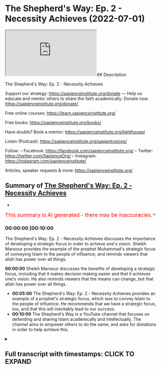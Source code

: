 # The Shepherd's Way: Ep. 2 - Necessity Achieves (2022-07-01)

<iframe loading='lazy' allow='autoplay' src='https://www.youtube.com/embed/kGH0krX3lwE'></iframe>## Description

The Shepherd's Way: Ep. 2 - Necessity Achieves

Support our strategy:
<https://sapienceinstitute.org/donate>
—
Help us educate and mentor others to share the faith academically.
Donate now: <https://sapienceinstitute.org/donate/>

Free online courses: <https://learn.sapienceinstitute.org/>

Free books: <https://sapienceinstitute.org/books/>

Have doubts? Book a mentor: <https://sapienceinstitute.org/lighthouse/>

Listen (Podcast): <https://sapienceinstitute.org/sapientvoices/>

Follow:
– Facebook: <https://facebook.com/sapienceinstitute.org/>
– Twitter: <https://twitter.com/SapienceOrg/>
– Instagram: <https://instagram.com/sapienceinstitute/>

Articles, speaker requests & more: <https://sapienceinstitute.org/>

## Summary of [The Shepherd's Way: Ep. 2 - Necessity Achieves](https://www.youtube.com/watch?v=kGH0krX3lwE)

*

<span style="color:red; font-size:125%">This summary is AI generated - there may be inaccuracies</span>. \*

### <a onclick="modifyYTiframeseektime('600')">00:00:00 \[00:10:00</a>

The Shepherd's Way: Ep. 2 - Necessity Achieves discusses the importance of developing a strategic focus in order to achieve one's vision. Sheikh Mansour provides the example of the prophet Muhammad's strategic focus of conveying Islam to the people of influence, and reminds viewers that allah has power over all things.

**<a onclick="modifyYTiframeseektime('0')">00:00:00</a>** Sheikh Mansour discusses the benefits of developing a strategic focus, including that it makes decision making easier and that it achieves one's vision. He also reminds viewers that the means can change, but that allah has power over all things.

*   **<a onclick="modifyYTiframeseektime('300')">00:05:00</a>** The Shepherd's Way: Ep. 2 - Necessity Achieves provides an example of a prophet's strategic focus, which was to convey Islam to the people of influence. He recommends that we have a strategic focus, too, and that this will inevitably lead to our success.
*   **<a onclick="modifyYTiframeseektime('600')">00:10:00</a>** The Shepherd's Way is a YouTube channel that focuses on defending and sharing Islam academically and intellectually. The channel aims to empower others to do the same, and asks for donations in order to help achieve this.

<details><summary><h2>Full transcript with timestamps: CLICK TO EXPAND</h2></summary>

<a onclick="modifyYTiframeseektime('14)')">0:00:14 and sisters and friends and welcome to</a> <a onclick="modifyYTiframeseektime('16)')">0:00:16 the second episode of our hija series</a> <a onclick="modifyYTiframeseektime('20)')">0:00:20 the shepherd's way</a> <a onclick="modifyYTiframeseektime('22)')">0:00:22 and now we're going to be talking about</a> <a onclick="modifyYTiframeseektime('23)')">0:00:23 the second timeless leadership lesson</a> <a onclick="modifyYTiframeseektime('26)')">0:00:26 which is necessity achieves in other</a> <a onclick="modifyYTiframeseektime('29)')">0:00:29 words be strategic have a strategic</a> <a onclick="modifyYTiframeseektime('32)')">0:00:32 focus</a> <a onclick="modifyYTiframeseektime('34)')">0:00:34 brothers and sisters you have to realize</a> <a onclick="modifyYTiframeseektime('36)')">0:00:36 that it's not just about having a goal</a> <a onclick="modifyYTiframeseektime('38)')">0:00:38 you need to be able to achieve that goal</a> <a onclick="modifyYTiframeseektime('41)')">0:00:41 in some way in other words you have to</a> <a onclick="modifyYTiframeseektime('44)')">0:00:44 develop a strategy</a> <a onclick="modifyYTiframeseektime('46)')">0:00:46 to ensure your vision becomes a reality</a> <a onclick="modifyYTiframeseektime('49)')">0:00:49 now what is a strategy</a> <a onclick="modifyYTiframeseektime('51)')">0:00:51 a strategy or a strategic focus</a> <a onclick="modifyYTiframeseektime('54)')">0:00:54 is</a> <a onclick="modifyYTiframeseektime('55)')">0:00:55 the key areas of work</a> <a onclick="modifyYTiframeseektime('57)')">0:00:57 or domains of activity that would</a> <a onclick="modifyYTiframeseektime('60)')">0:01:00 necessarily lead to your vision becoming</a> <a onclick="modifyYTiframeseektime('61)')">0:01:01 a reality</a> <a onclick="modifyYTiframeseektime('63)')">0:01:03 so ask yourself two key questions to</a> <a onclick="modifyYTiframeseektime('65)')">0:01:05 develop a strategic focus number one</a> <a onclick="modifyYTiframeseektime('68)')">0:01:08 what are the actions activities</a> <a onclick="modifyYTiframeseektime('70)')">0:01:10 resources and relationships that you</a> <a onclick="modifyYTiframeseektime('73)')">0:01:13 need to make your vision a reality</a> <a onclick="modifyYTiframeseektime('75)')">0:01:15 number two can i demonstrate can you</a> <a onclick="modifyYTiframeseektime('78)')">0:01:18 demonstrate that the actions that you</a> <a onclick="modifyYTiframeseektime('81)')">0:01:21 have chosen</a> <a onclick="modifyYTiframeseektime('83)')">0:01:23 the domains of activities that you have</a> <a onclick="modifyYTiframeseektime('85)')">0:01:25 selected</a> <a onclick="modifyYTiframeseektime('87)')">0:01:27 are necessarily going to lead to your</a> <a onclick="modifyYTiframeseektime('89)')">0:01:29 vision</a> <a onclick="modifyYTiframeseektime('90)')">0:01:30 if they don't they need to reevaluate</a> <a onclick="modifyYTiframeseektime('93)')">0:01:33 because you have to select domains of</a> <a onclick="modifyYTiframeseektime('94)')">0:01:34 activity or actions that would</a> <a onclick="modifyYTiframeseektime('97)')">0:01:37 necessarily lead to your vision and</a> <a onclick="modifyYTiframeseektime('99)')">0:01:39 remember brothers and sisters consult do</a> <a onclick="modifyYTiframeseektime('102)')">0:01:42 sure</a> <a onclick="modifyYTiframeseektime('104)')">0:01:44 brainstorm</a> <a onclick="modifyYTiframeseektime('105)')">0:01:45 look at best practice</a> <a onclick="modifyYTiframeseektime('107)')">0:01:47 consult</a> <a onclick="modifyYTiframeseektime('108)')">0:01:48 experts</a> <a onclick="modifyYTiframeseektime('109)')">0:01:49 see what has been achieved before and</a> <a onclick="modifyYTiframeseektime('112)')">0:01:52 how it has been achieved</a> <a onclick="modifyYTiframeseektime('114)')">0:01:54 all of this is going to help you to</a> <a onclick="modifyYTiframeseektime('116)')">0:01:56 formulate your strategic focus</a> <a onclick="modifyYTiframeseektime('118)')">0:01:58 and there are four main benefits</a> <a onclick="modifyYTiframeseektime('120)')">0:02:00 brothers and sisters of a strategic</a> <a onclick="modifyYTiframeseektime('122)')">0:02:02 focus number one</a> <a onclick="modifyYTiframeseektime('124)')">0:02:04 focus itself yes that's one of its</a> <a onclick="modifyYTiframeseektime('126)')">0:02:06 benefits you will have a focus and that</a> <a onclick="modifyYTiframeseektime('129)')">0:02:09 means you will use your resources wisely</a> <a onclick="modifyYTiframeseektime('132)')">0:02:12 and place them at the service of your</a> <a onclick="modifyYTiframeseektime('134)')">0:02:14 vision number two</a> <a onclick="modifyYTiframeseektime('136)')">0:02:16 it makes decision making easier</a> <a onclick="modifyYTiframeseektime('138)')">0:02:18 because you know what needs to be done</a> <a onclick="modifyYTiframeseektime('141)')">0:02:21 so you know how to say no to things that</a> <a onclick="modifyYTiframeseektime('143)')">0:02:23 will not lead to the fulfillment of your</a> <a onclick="modifyYTiframeseektime('145)')">0:02:25 vision number three it helps you plan</a> <a onclick="modifyYTiframeseektime('148)')">0:02:28 since you know what needs to be done</a> <a onclick="modifyYTiframeseektime('150)')">0:02:30 go and do it</a> <a onclick="modifyYTiframeseektime('152)')">0:02:32 and finally number four</a> <a onclick="modifyYTiframeseektime('154)')">0:02:34 it achieves your vision this is</a> <a onclick="modifyYTiframeseektime('156)')">0:02:36 fundamental this is a fundamental</a> <a onclick="modifyYTiframeseektime('157)')">0:02:37 benefit it actually achieves your vision</a> <a onclick="modifyYTiframeseektime('160)')">0:02:40 now bear in mind you can always revise</a> <a onclick="modifyYTiframeseektime('163)')">0:02:43 your strategy because as you continue on</a> <a onclick="modifyYTiframeseektime('165)')">0:02:45 this path you'll gain more experience</a> <a onclick="modifyYTiframeseektime('168)')">0:02:48 and knowledge and wisdom and you'll</a> <a onclick="modifyYTiframeseektime('170)')">0:02:50 realize that you may have to do some</a> <a onclick="modifyYTiframeseektime('172)')">0:02:52 strategic tweaks</a> <a onclick="modifyYTiframeseektime('173)')">0:02:53 but remember with the strategy you're</a> <a onclick="modifyYTiframeseektime('176)')">0:02:56 more likely to make an impact and you're</a> <a onclick="modifyYTiframeseektime('179)')">0:02:59 more likely to ensure that your vision</a> <a onclick="modifyYTiframeseektime('181)')">0:03:01 becomes a reality now please note</a> <a onclick="modifyYTiframeseektime('184)')">0:03:04 brothers and sisters do not think your</a> <a onclick="modifyYTiframeseektime('187)')">0:03:07 strategy has intrinsic value</a> <a onclick="modifyYTiframeseektime('189)')">0:03:09 plan</a> <a onclick="modifyYTiframeseektime('190)')">0:03:10 in pencil</a> <a onclick="modifyYTiframeseektime('192)')">0:03:12 what do i mean by that because the plan</a> <a onclick="modifyYTiframeseektime('194)')">0:03:14 of allah subhanahu wa ta'ala is always</a> <a onclick="modifyYTiframeseektime('197)')">0:03:17 going to manifest itself</a> <a onclick="modifyYTiframeseektime('199)')">0:03:19 and know and realize that it's only</a> <a onclick="modifyYTiframeseektime('201)')">0:03:21 through allah's help</a> <a onclick="modifyYTiframeseektime('203)')">0:03:23 and his mercy and his power that your</a> <a onclick="modifyYTiframeseektime('206)')">0:03:26 vision will become a reality it's not</a> <a onclick="modifyYTiframeseektime('208)')">0:03:28 your strategy itself there is no</a> <a onclick="modifyYTiframeseektime('210)')">0:03:30 intrinsic value in your strategy</a> <a onclick="modifyYTiframeseektime('212)')">0:03:32 remember</a> <a onclick="modifyYTiframeseektime('215)')">0:03:35 there is no true power apart from the</a> <a onclick="modifyYTiframeseektime('218)')">0:03:38 power of allah</a> <a onclick="modifyYTiframeseektime('219)')">0:03:39 yes we must strategize we must plan we</a> <a onclick="modifyYTiframeseektime('222)')">0:03:42 must seek the means but fundamentally at</a> <a onclick="modifyYTiframeseektime('225)')">0:03:45 the end of the day it's not because of</a> <a onclick="modifyYTiframeseektime('228)')">0:03:48 your strategy is because of the will and</a> <a onclick="modifyYTiframeseektime('230)')">0:03:50 mercy and power of allah</a> <a onclick="modifyYTiframeseektime('232)')">0:03:52 remember this</a> <a onclick="modifyYTiframeseektime('233)')">0:03:53 remember this is very important because</a> <a onclick="modifyYTiframeseektime('236)')">0:03:56 you don't want to give your strategy</a> <a onclick="modifyYTiframeseektime('237)')">0:03:57 some kind of intrinsic power or ability</a> <a onclick="modifyYTiframeseektime('240)')">0:04:00 because this is fundamentally not in</a> <a onclick="modifyYTiframeseektime('242)')">0:04:02 line with our world view it's not in</a> <a onclick="modifyYTiframeseektime('244)')">0:04:04 line with tawheed</a> <a onclick="modifyYTiframeseektime('246)')">0:04:06 not in line with the oneness of allah</a> <a onclick="modifyYTiframeseektime('248)')">0:04:08 subhanahu wa ta'ala so from this</a> <a onclick="modifyYTiframeseektime('250)')">0:04:10 perspective</a> <a onclick="modifyYTiframeseektime('251)')">0:04:11 rely on allah alone not your strategy</a> <a onclick="modifyYTiframeseektime('254)')">0:04:14 yes</a> <a onclick="modifyYTiframeseektime('254)')">0:04:14 we have to seek the means but remember</a> <a onclick="modifyYTiframeseektime('256)')">0:04:16 the means can change</a> <a onclick="modifyYTiframeseektime('258)')">0:04:18 but allah has power over all things</a> <a onclick="modifyYTiframeseektime('261)')">0:04:21 remember allah is in control and this is</a> <a onclick="modifyYTiframeseektime('265)')">0:04:25 beautifully articulated in the quran in</a> <a onclick="modifyYTiframeseektime('267)')">0:04:27 chapter 11 verses 87 and 88.</a> <a onclick="modifyYTiframeseektime('271)')">0:04:31 they asked sarcastically</a> <a onclick="modifyYTiframeseektime('274)')">0:04:34 does your prayer command you that we</a> <a onclick="modifyYTiframeseektime('276)')">0:04:36 should abandon what our forefathers</a> <a onclick="modifyYTiframeseektime('278)')">0:04:38 worshipped or give up managing our</a> <a onclick="modifyYTiframeseektime('280)')">0:04:40 wealth as we please indeed</a> <a onclick="modifyYTiframeseektime('282)')">0:04:42 you are such a tolerant sensible man</a> <a onclick="modifyYTiframeseektime('285)')">0:04:45 he said</a> <a onclick="modifyYTiframeseektime('287)')">0:04:47 o my people consider if i stand on a</a> <a onclick="modifyYTiframeseektime('290)')">0:04:50 clear proof from my lord</a> <a onclick="modifyYTiframeseektime('293)')">0:04:53 and he has blessed me with a good</a> <a onclick="modifyYTiframeseektime('294)')">0:04:54 provision from him</a> <a onclick="modifyYTiframeseektime('296)')">0:04:56 i do not want to do</a> <a onclick="modifyYTiframeseektime('298)')">0:04:58 what i am forbidding you from</a> <a onclick="modifyYTiframeseektime('300)')">0:05:00 i only intend reform to the best of my</a> <a onclick="modifyYTiframeseektime('303)')">0:05:03 ability and this is the key point</a> <a onclick="modifyYTiframeseektime('305)')">0:05:05 my success comes only through allah in</a> <a onclick="modifyYTiframeseektime('309)')">0:05:09 him i trust and to him</a> <a onclick="modifyYTiframeseektime('312)')">0:05:12 i turn so brothers and sisters we should</a> <a onclick="modifyYTiframeseektime('314)')">0:05:14 be like</a> <a onclick="modifyYTiframeseektime('316)')">0:05:16 that we understand and affirm and</a> <a onclick="modifyYTiframeseektime('319)')">0:05:19 internalize and actualize</a> <a onclick="modifyYTiframeseektime('322)')">0:05:22 that success</a> <a onclick="modifyYTiframeseektime('323)')">0:05:23 is only through allah and we must rely</a> <a onclick="modifyYTiframeseektime('326)')">0:05:26 and trust in allah alone so brothers and</a> <a onclick="modifyYTiframeseektime('329)')">0:05:29 sisters let me tie all of this together</a> <a onclick="modifyYTiframeseektime('332)')">0:05:32 with an example as you're aware our</a> <a onclick="modifyYTiframeseektime('334)')">0:05:34 vision at sapience institute is a world</a> <a onclick="modifyYTiframeseektime('336)')">0:05:36 that receives the message of islam and</a> <a onclick="modifyYTiframeseektime('339)')">0:05:39 our strategic focus is that us as a team</a> <a onclick="modifyYTiframeseektime('341)')">0:05:41 we as a team defend and share islam</a> <a onclick="modifyYTiframeseektime('344)')">0:05:44 academically and intellectually and</a> <a onclick="modifyYTiframeseektime('347)')">0:05:47 significantly we develop create and</a> <a onclick="modifyYTiframeseektime('349)')">0:05:49 empower others to do so the same</a> <a onclick="modifyYTiframeseektime('353)')">0:05:53 now this will involve</a> <a onclick="modifyYTiframeseektime('354)')">0:05:54 downward training</a> <a onclick="modifyYTiframeseektime('356)')">0:05:56 down to influentials debates and</a> <a onclick="modifyYTiframeseektime('358)')">0:05:58 dialogues videos essays books and</a> <a onclick="modifyYTiframeseektime('362)')">0:06:02 research and much more so as you can see</a> <a onclick="modifyYTiframeseektime('365)')">0:06:05 these actions are derived from our</a> <a onclick="modifyYTiframeseektime('367)')">0:06:07 strategic focus and we are focused on</a> <a onclick="modifyYTiframeseektime('369)')">0:06:09 these actions because we believe they</a> <a onclick="modifyYTiframeseektime('371)')">0:06:11 will necessarily lead to the fulfillment</a> <a onclick="modifyYTiframeseektime('374)')">0:06:14 of our vision</a> <a onclick="modifyYTiframeseektime('376)')">0:06:16 now let me give you a prophetic example</a> <a onclick="modifyYTiframeseektime('379)')">0:06:19 and once again brothers and sisters we</a> <a onclick="modifyYTiframeseektime('381)')">0:06:21 are inspired by the prophet muhammed</a> <a onclick="modifyYTiframeseektime('385)')">0:06:25 because when you read his history you</a> <a onclick="modifyYTiframeseektime('387)')">0:06:27 will understand that he had a strategic</a> <a onclick="modifyYTiframeseektime('390)')">0:06:30 focus he had a focus and what was that</a> <a onclick="modifyYTiframeseektime('394)')">0:06:34 focus</a> <a onclick="modifyYTiframeseektime('395)')">0:06:35 generally speaking his main focus was to</a> <a onclick="modifyYTiframeseektime('398)')">0:06:38 convey islam in other words that there</a> <a onclick="modifyYTiframeseektime('400)')">0:06:40 is no deity worthy of worship except</a> <a onclick="modifyYTiframeseektime('402)')">0:06:42 allah</a> <a onclick="modifyYTiframeseektime('404)')">0:06:44 and that conveying of islam was</a> <a onclick="modifyYTiframeseektime('406)')">0:06:46 particularly being conveyed to the</a> <a onclick="modifyYTiframeseektime('409)')">0:06:49 people of influence in other words the</a> <a onclick="modifyYTiframeseektime('411)')">0:06:51 tribal leaders and and this is very</a> <a onclick="modifyYTiframeseektime('413)')">0:06:53 significant he developed the sahaba the</a> <a onclick="modifyYTiframeseektime('416)')">0:06:56 companions to lead and spread islam</a> <a onclick="modifyYTiframeseektime('420)')">0:07:00 now</a> <a onclick="modifyYTiframeseektime('422)')">0:07:02 in his book leadership lessons from the</a> <a onclick="modifyYTiframeseektime('424)')">0:07:04 life of rasulallah</a> <a onclick="modifyYTiframeseektime('428)')">0:07:08 summarizes</a> <a onclick="modifyYTiframeseektime('429)')">0:07:09 a key part of the prophets sallallahu</a> <a onclick="modifyYTiframeseektime('432)')">0:07:12 alaihi wasallam's</a> <a onclick="modifyYTiframeseektime('434)')">0:07:14 strategic focus which is developing the</a> <a onclick="modifyYTiframeseektime('436)')">0:07:16 sahaba</a> <a onclick="modifyYTiframeseektime('437)')">0:07:17 he writes</a> <a onclick="modifyYTiframeseektime('439)')">0:07:19 no goal can be achieved by anyone alone</a> <a onclick="modifyYTiframeseektime('442)')">0:07:22 no matter how talented or powerful or</a> <a onclick="modifyYTiframeseektime('444)')">0:07:24 wealthy that person may be</a> <a onclick="modifyYTiframeseektime('446)')">0:07:26 the biggest challenge for any leader</a> <a onclick="modifyYTiframeseektime('448)')">0:07:28 indeed the single factor which can mean</a> <a onclick="modifyYTiframeseektime('450)')">0:07:30 success or failure of his mission</a> <a onclick="modifyYTiframeseektime('453)')">0:07:33 is his ability to inspire others to</a> <a onclick="modifyYTiframeseektime('455)')">0:07:35 follow him and commit time energy wealth</a> <a onclick="modifyYTiframeseektime('459)')">0:07:39 and talent for the achievement of his</a> <a onclick="modifyYTiframeseektime('462)')">0:07:42 goal</a> <a onclick="modifyYTiframeseektime('463)')">0:07:43 the key to achieving this attention and</a> <a onclick="modifyYTiframeseektime('465)')">0:07:45 commitment of people does not lie in</a> <a onclick="modifyYTiframeseektime('467)')">0:07:47 paying money or granting favors or</a> <a onclick="modifyYTiframeseektime('469)')">0:07:49 making inspiring speeches by ensuring</a> <a onclick="modifyYTiframeseektime('472)')">0:07:52 how much you really love and care for</a> <a onclick="modifyYTiframeseektime('474)')">0:07:54 your followers and then he continues</a> <a onclick="modifyYTiframeseektime('477)')">0:07:57 a combination of picking the right</a> <a onclick="modifyYTiframeseektime('478)')">0:07:58 people</a> <a onclick="modifyYTiframeseektime('479)')">0:07:59 setting a high personal example and</a> <a onclick="modifyYTiframeseektime('482)')">0:08:02 intensive hands-on training</a> <a onclick="modifyYTiframeseektime('486)')">0:08:06 created not one but a set of leaders who</a> <a onclick="modifyYTiframeseektime('489)')">0:08:09 were able to take his message forward</a> <a onclick="modifyYTiframeseektime('491)')">0:08:11 long after he passed away</a> <a onclick="modifyYTiframeseektime('494)')">0:08:14 and this is so true brothers and sisters</a> <a onclick="modifyYTiframeseektime('497)')">0:08:17 and think about this it's so inspiring</a> <a onclick="modifyYTiframeseektime('500)')">0:08:20 eighty years</a> <a onclick="modifyYTiframeseektime('501)')">0:08:21 after the death of the prophet salallahu</a> <a onclick="modifyYTiframeseektime('503)')">0:08:23 alaihi wasallam where were the muslims</a> <a onclick="modifyYTiframeseektime('506)')">0:08:26 where were we we were in multan in</a> <a onclick="modifyYTiframeseektime('508)')">0:08:28 pakistan and we were in spain spreading</a> <a onclick="modifyYTiframeseektime('511)')">0:08:31 the peace justice and mercy of islam</a> <a onclick="modifyYTiframeseektime('514)')">0:08:34 across the world and what's very</a> <a onclick="modifyYTiframeseektime('515)')">0:08:35 inspiring brothers and sisters is how</a> <a onclick="modifyYTiframeseektime('518)')">0:08:38 this played out in history</a> <a onclick="modifyYTiframeseektime('520)')">0:08:40 eighty years after the death of the</a> <a onclick="modifyYTiframeseektime('522)')">0:08:42 prophet sallallahu alaihi wasallam</a> <a onclick="modifyYTiframeseektime('525)')">0:08:45 where were the muslims where were we we</a> <a onclick="modifyYTiframeseektime('527)')">0:08:47 were in multan in pakistan and we were</a> <a onclick="modifyYTiframeseektime('530)')">0:08:50 in spain spreading the peace justice and</a> <a onclick="modifyYTiframeseektime('532)')">0:08:52 mess of islam all around the world</a> <a onclick="modifyYTiframeseektime('534)')">0:08:54 but it was 82 years after the death of</a> <a onclick="modifyYTiframeseektime('537)')">0:08:57 the prophet sallallahu alaihi wasallam</a> <a onclick="modifyYTiframeseektime('540)')">0:09:00 that the muslims decided to fix the</a> <a onclick="modifyYTiframeseektime('543)')">0:09:03 mosque of the prophet sallallahu alaihi</a> <a onclick="modifyYTiframeseektime('546)')">0:09:06 wasallam because it was leaking water</a> <a onclick="modifyYTiframeseektime('550)')">0:09:10 so to conclude brothers and sisters</a> <a onclick="modifyYTiframeseektime('553)')">0:09:13 have a strategic focus necessity</a> <a onclick="modifyYTiframeseektime('556)')">0:09:16 achieves</a> <a onclick="modifyYTiframeseektime('557)')">0:09:17 have a set of actions or domains of</a> <a onclick="modifyYTiframeseektime('560)')">0:09:20 activity that would necessarily lead to</a> <a onclick="modifyYTiframeseektime('563)')">0:09:23 the fulfillment of your vision it's not</a> <a onclick="modifyYTiframeseektime('565)')">0:09:25 just good having a vision having a goal</a> <a onclick="modifyYTiframeseektime('568)')">0:09:28 you need to have a plan of action how to</a> <a onclick="modifyYTiframeseektime('571)')">0:09:31 achieve your goal</a> <a onclick="modifyYTiframeseektime('573)')">0:09:33 follow the prophetic way of having a</a> <a onclick="modifyYTiframeseektime('576)')">0:09:36 strategic focused brothers and sisters</a> <a onclick="modifyYTiframeseektime('579)')">0:09:39 so to end brothers and sisters i would</a> <a onclick="modifyYTiframeseektime('581)')">0:09:41 like to remind you again that we're</a> <a onclick="modifyYTiframeseektime('582)')">0:09:42 experiencing the blessed days of</a> <a onclick="modifyYTiframeseektime('584)')">0:09:44 dulhidja</a> <a onclick="modifyYTiframeseektime('585)')">0:09:45 and remember remember</a> <a onclick="modifyYTiframeseektime('588)')">0:09:48 the deeds performed during these days</a> <a onclick="modifyYTiframeseektime('592)')">0:09:52 are more rewardable than the deeds</a> <a onclick="modifyYTiframeseektime('594)')">0:09:54 performed during the days of ramadan</a> <a onclick="modifyYTiframeseektime('598)')">0:09:58 so we ask you to support our strategic</a> <a onclick="modifyYTiframeseektime('600)')">0:10:00 focus which is</a> <a onclick="modifyYTiframeseektime('603)')">0:10:03 defending and sharing islam academically</a> <a onclick="modifyYTiframeseektime('605)')">0:10:05 and intellectually and developing</a> <a onclick="modifyYTiframeseektime('607)')">0:10:07 empowering and creating others to be</a> <a onclick="modifyYTiframeseektime('609)')">0:10:09 able to do so as well</a> <a onclick="modifyYTiframeseektime('612)')">0:10:12 please brothers and sisters donate</a> <a onclick="modifyYTiframeseektime('614)')">0:10:14 generously click the button or the link</a> <a onclick="modifyYTiframeseektime('617)')">0:10:17 below and donate now</a>

</details>
